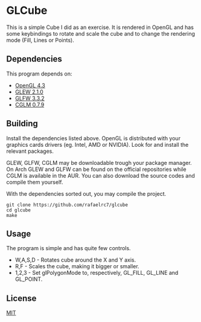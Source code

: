 # GLCube

This is a simple Cube I did as an exercise. It is rendered in OpenGL and has some keybindings to rotate and scale the cube and to change the rendering mode (Fill, Lines or Points).

## Dependencies
This program depends on:
* [OpenGL 4.3](https://www.khronos.org/opengl/wiki/Getting_Started#Downloading_OpenGL)
* [GLEW 2.1.0](http://glew.sourceforge.net/)
* [GLFW 3.3.2](https://www.glfw.org/)
* [CGLM 0.7.9](https://github.com/recp/cglm)

## Building

Install the dependencies listed above. OpenGL is distributed with your graphics cards drivers (eg. Intel, AMD or NVIDIA). Look for and install the relevant packages.

GLEW, GLFW, CGLM may be downloadable trough your package manager. On Arch GLEW and GLFW can be found on the official repositories while CGLM is available in the AUR. You can also download the source codes and compile them yourself.

With the dependencies sorted out, you may compile the project.
```shell
git clone https://github.com/rafaelrc7/glcube
cd glcube
make
```

## Usage

The program is simple and has quite few controls.
* W,A,S,D - Rotates cube around the X and Y axis.
* R,F - Scales the cube, making it bigger or smaller.
* 1,2,3 - Set glPolygonMode to, respectively, GL_FILL, GL_LINE and GL_POINT.

## License
[MIT](https://choosealicense.com/licenses/mit/)
